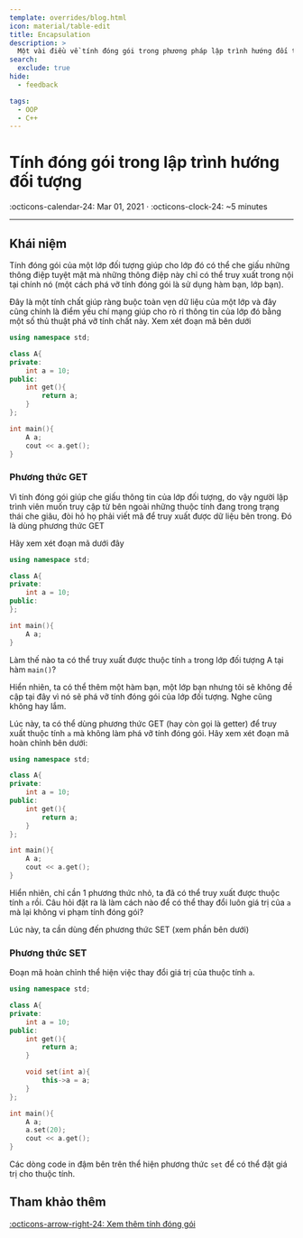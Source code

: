 ```yaml
---
template: overrides/blog.html
icon: material/table-edit
title: Encapsulation
description: >
  Một vài điều về tính đóng gói trong phương pháp lập trình hướng đối tượng được thể hiện ở ngôn ngữ lập trình C++
search:
  exclude: true
hide:
  - feedback

tags:
  - OOP
  - C++
---
```


# __Tính đóng gói trong lập trình hướng đối tượng__

<span>
:octicons-calendar-24: Mar 01, 2021 ·
:octicons-clock-24: ~5 minutes

</span>

---

## __Khái niệm__

Tính đóng gói của một lớp đối tượng giúp cho lớp đó có thể che giấu những thông điệp tuyệt mật mà những thông điệp này chỉ có thể truy xuất trong nội tại chính nó (một cách phá vỡ tính đóng gói là sử dụng hàm bạn, lớp bạn).

Đây là một tính chất giúp ràng buộc toàn vẹn dữ liệu của một lớp và đây cũng chính là điểm yếu chí mạng giúp cho rò rỉ thông tin của lớp đó bằng một số thủ thuật phá vỡ tính chất này. Xem xét đoạn mã bên dưới

<div class="result" markdown>

``` c++ linenums="1"
using namespace std;

class A{
private:
    int a = 10;
public:
    int get(){
        return a;
    }
};

int main(){
    A a;
    cout << a.get();
}
```

</div>

### __Phương thức GET__

Vì tính đóng gói giúp che giấu thông tin của lớp đối tượng, do vậy người lập trình viên muốn truy cập từ bên ngoài những thuộc tính đang trong trạng thái che giâu, đòi hỏ họ phải viết mã để truy xuất được dữ liệu bên trong. Đó là dùng phương thức GET

Hãy xem xét đoạn mã dưới đây

``` c++ linenums="1"
using namespace std;

class A{
private:
    int a = 10;
public:
};

int main(){
    A a;
}
```

Làm thế nào ta có thể truy xuất được thuộc tính `a` trong lớp đối tượng A tại hàm `main()`?

Hiển nhiên, ta có thể thêm một hàm bạn, một lớp bạn nhưng tôi sẽ không đề cập tại đây vì nó sẽ phá vỡ tính đóng gói của lớp đối tượng. Nghe cũng không hay lắm.

Lúc này, ta có thể dùng phương thức GET (hay còn gọi là getter) để truy xuất thuộc tính `a` mà không làm phá vỡ tính đóng gói. Hãy xem xét đoạn mã hoàn chỉnh bên dưới:

<div class="result" markdown>

``` c++ linenums="1" hl_lines="7 8 9"
using namespace std;

class A{
private:
    int a = 10;
public:
    int get(){
        return a;
    }
};

int main(){
    A a;
    cout << a.get();
}
```

</div>

Hiển nhiên, chỉ cần 1 phương thức nhỏ, ta đã có thể truy xuất được thuộc tính `a` rồi. Câu hỏi đặt ra là làm cách nào để có thể thay đổi luôn giá trị của `a` mà lại không vi phạm tính đóng gói?

Lúc này, ta cần dùng đến phương thức SET (xem phần bên dưới)

### __Phương thức SET__

Đoạn mã hoàn chỉnh thể hiện việc thay đổi giá trị của thuộc tính `a`.

<div class="result" markdown>

``` c++ linenums="1" hl_lines="11 12 13"
using namespace std;

class A{
private:
    int a = 10;
public:
    int get(){
        return a;
    }

    void set(int a){
        this->a = a;
    }
};

int main(){
    A a;
    a.set(20);
    cout << a.get();
}
```

</div>

Các dòng code in đậm bên trên thể hiện phương thức `set` để có thể đặt giá trị cho thuộc tính.

## __Tham khảo thêm__

[:octicons-arrow-right-24: Xem thêm tính đóng gói][Encapsulation]

  [Encapsulation]: https://en.wikipedia.org/wiki/Encapsulation_(computer_programming)
